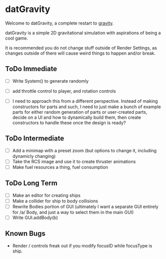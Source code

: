 datGravity
==========

Welcome to datGravity, a complete restart to [gravity](http://github.com/Guard13007/gravity).

datGravity is a simple 2D gravitational simulation with aspirations of being a
cool game.

It is recommended you do not change stuff outside of Render Settings, as changes
outside of there will cause weird things to happen and/or break.

ToDo Immediate
--------------

- [ ] Write System() to generate randomly
- [ ] add throttle control to player, and rotation controls

- [ ] I need to approach this from a different perspective. Instead of making constructors for
      parts and such, I need to just make a bunch of example parts for either random generation
      of parts or user-created parts, decide on a UI and how to dynamically build them, then
      create constructors to handle these once the design is ready?

ToDo Intermediate
-----------------

- [ ] Add a minimap with a preset zoom (but options to change it, including dynamicly changing)
- [ ] Take the RCS image and use it to create thruster animations
- [ ] Make fuel resources a thing, fuel consumption

ToDo Long Term
--------------

- [ ] Make an editor for creating ships
- [ ] Make a collider for ship to body collisions
- [ ] Rewrite Bodies portion of GUI (ultimately I want a separate GUI entirely for
      /a/ Body, and just a way to select them in the main GUI)
- [ ] Write GUI.addBody(b)

Known Bugs
----------

- Render / controls freak out if you modify focusID while focusType is ship.
